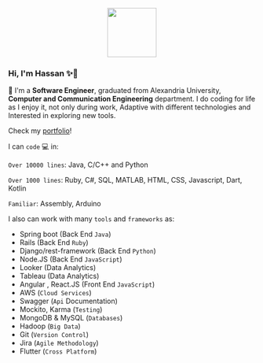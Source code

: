 <p align="center">
<img src="https://i.ibb.co/Zd5R33H/53fe04f9-8115-446a-8173-0831c55330ee-removebg-preview.png" width=100 height=100/>
</p>

### Hi, I'm Hassan ✨👋                                                                                           


🌱 I'm a **Software Engineer**, graduated from Alexandria University, **Computer and Communication Engineering** department.
I do coding for life as I enjoy it, not only during work, Adaptive with different technologies and Interested in exploring new tools.

Check my <a href="https://hassan-elseoudy.github.io/" target="_blank">portfolio</a>!


I can `code` 💻 in:

`Over 10000 lines`: Java, C/C++ and Python

`Over 1000 lines`: Ruby, C#, SQL, MATLAB, HTML, CSS, Javascript, Dart, Kotlin

`Familiar`: Assembly, Arduino

I also can work with many `tools` and `frameworks` as: 
- Spring boot (Back End `Java`)
- Rails (Back End `Ruby`)
- Django/rest-framework (Back End `Python`)
- Node.JS (Back End `JavaScript`)
- Looker (Data Analytics)
- Tableau (Data Analytics)
- Angular , React.JS (Front End `JavaScript`) 
- AWS (`Cloud Services`) 
- Swagger (`Api` Documentation)
- Mockito, Karma (`Testing`)
- MongoDB & MySQL (`Databases`)
- Hadoop (`Big Data`)
- Git (`Version Control`)
- Jira (`Agile Methodology`)
- Flutter (`Cross Platform`)
